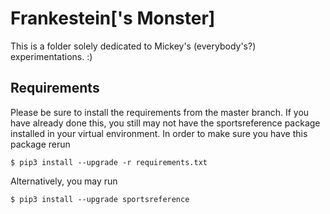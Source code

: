# Frankestein\['s Monster\]
This is a folder solely dedicated to Mickey's (everybody's?) experimentations. :)

## Requirements
Please be sure to install the requirements from the master branch. If you have already done this, you still may not have the sportsreference package installed in your virtual environment. In order to make sure you have this package rerun

```
$ pip3 install --upgrade -r requirements.txt
```

Alternatively, you may run

```
$ pip3 install --upgrade sportsreference
```